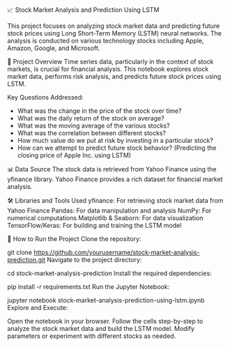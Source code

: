 📈 Stock Market Analysis and Prediction Using LSTM

This project focuses on analyzing stock market data and predicting future stock prices using Long Short-Term Memory (LSTM) neural networks.
The analysis is conducted on various technology stocks including Apple, Amazon, Google, and Microsoft.

📝 Project Overview
Time series data, particularly in the context of stock markets, is crucial for financial analysis. 
This notebook explores stock market data, performs risk analysis, and predicts future stock prices using LSTM.

Key Questions Addressed:
* What was the change in the price of the stock over time?
* What was the daily return of the stock on average?
* What was the moving average of the various stocks?
* What was the correlation between different stocks?
* How much value do we put at risk by investing in a particular stock?
* How can we attempt to predict future stock behavior? (Predicting the closing price of Apple Inc. using LSTM)

📊 Data Source
The stock data is retrieved from Yahoo Finance using the yfinance library. Yahoo Finance provides a rich dataset for financial market analysis.

🛠️ Libraries and Tools Used
yfinance: For retrieving stock market data from Yahoo Finance
Pandas: For data manipulation and analysis
NumPy: For numerical computations
Matplotlib & Seaborn: For data visualization
TensorFlow/Keras: For building and training the LSTM model

🚀 How to Run the Project
Clone the repository:


git clone https://github.com/yourusername/stock-market-analysis-prediction.git
Navigate to the project directory:


cd stock-market-analysis-prediction
Install the required dependencies:


pip install -r requirements.txt
Run the Jupyter Notebook:


jupyter notebook stock-market-analysis-prediction-using-lstm.ipynb
Explore and Execute:

Open the notebook in your browser.
Follow the cells step-by-step to analyze the stock market data and build the LSTM model.
Modify parameters or experiment with different stocks as needed.
